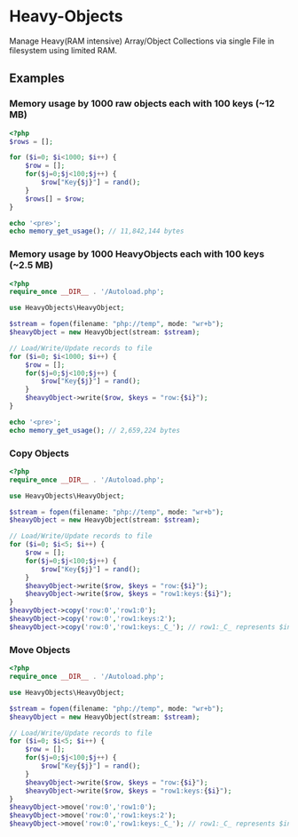 # Heavy-Objects
Manage Heavy(RAM intensive) Array/Object Collections via single File in filesystem using limited RAM.

## Examples

### Memory usage by 1000 raw objects each with 100 keys (~12 MB)

```PHP
<?php
$rows = [];

for ($i=0; $i<1000; $i++) {
    $row = [];
    for($j=0;$j<100;$j++) {
        $row["Key{$j}"] = rand();
    }
    $rows[] = $row;
}

echo '<pre>';
echo memory_get_usage(); // 11,842,144 bytes
```

### Memory usage by 1000 HeavyObjects each with 100 keys (~2.5 MB)

```PHP
<?php
require_once __DIR__ . '/Autoload.php';

use HeavyObjects\HeavyObject;

$stream = fopen(filename: "php://temp", mode: "wr+b");
$heavyObject = new HeavyObject(stream: $stream);

// Load/Write/Update records to file
for ($i=0; $i<1000; $i++) {
    $row = [];
    for($j=0;$j<100;$j++) {
        $row["Key{$j}"] = rand();
    }
    $heavyObject->write($row, $keys = "row:{$i}");
}

echo '<pre>';
echo memory_get_usage(); // 2,659,224 bytes
```

### Copy Objects

```PHP
<?php
require_once __DIR__ . '/Autoload.php';

use HeavyObjects\HeavyObject;

$stream = fopen(filename: "php://temp", mode: "wr+b");
$heavyObject = new HeavyObject(stream: $stream);

// Load/Write/Update records to file
for ($i=0; $i<5; $i++) {
    $row = [];
    for($j=0;$j<100;$j++) {
        $row["Key{$j}"] = rand();
    }
    $heavyObject->write($row, $keys = "row:{$i}");
    $heavyObject->write($row, $keys = "row1:keys:{$i}");
}
$heavyObject->copy('row:0','row1:0');
$heavyObject->copy('row:0','row1:keys:2');
$heavyObject->copy('row:0','row1:keys:_C_'); // row1:_C_ represents $index['row1'][]
```

### Move Objects

```PHP
<?php
require_once __DIR__ . '/Autoload.php';

use HeavyObjects\HeavyObject;

$stream = fopen(filename: "php://temp", mode: "wr+b");
$heavyObject = new HeavyObject(stream: $stream);

// Load/Write/Update records to file
for ($i=0; $i<5; $i++) {
    $row = [];
    for($j=0;$j<100;$j++) {
        $row["Key{$j}"] = rand();
    }
    $heavyObject->write($row, $keys = "row:{$i}");
    $heavyObject->write($row, $keys = "row1:keys:{$i}");
}
$heavyObject->move('row:0','row1:0');
$heavyObject->move('row:0','row1:keys:2');
$heavyObject->move('row:0','row1:keys:_C_'); // row1:_C_ represents $index['row1'][]
```
